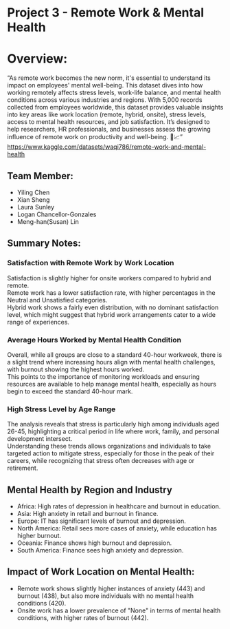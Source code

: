 # Project 3 - Remote Work & Mental Health

# Overview:
“As remote work becomes the new norm, it's essential to understand its impact on employees' mental well-being. This dataset dives into how working remotely affects stress levels, work-life balance, and mental health conditions across various industries and regions.
With 5,000 records collected from employees worldwide, this dataset provides valuable insights into key areas like work location (remote, hybrid, onsite), stress levels, access to mental health resources, and job satisfaction. It’s designed to help researchers, HR professionals, and businesses assess the growing influence of remote work on productivity and well-being. 🌿📈”<br>
https://www.kaggle.com/datasets/waqi786/remote-work-and-mental-health

## Team Member:
- Yiling Chen
- Xian Sheng
- Laura Sunley
- Logan Chancellor-Gonzales
- Meng-han(Susan) Lin

## Summary Notes:
### Satisfaction with Remote Work by Work Location
Satisfaction is slightly higher for onsite workers compared to hybrid and remote. <br>
Remote work has a lower satisfaction rate, with higher percentages in the Neutral and Unsatisfied categories.<br>
Hybrid work shows a fairly even distribution, with no dominant satisfaction level, which might suggest that hybrid work arrangements cater to a wide range of experiences.
### Average Hours Worked by Mental Health Condition
Overall, while all groups are close to a standard 40-hour workweek, there is a slight trend where increasing hours align with mental health challenges, with burnout showing the highest hours worked. <br>This points to the importance of monitoring workloads and ensuring resources are available to help manage mental health, especially as hours begin to exceed the standard 40-hour mark.
### High Stress Level by Age Range
The analysis reveals that stress is particularly high among individuals aged 26-45, highlighting a critical period in life where work, family, and personal development intersect. <br>
Understanding these trends allows organizations and individuals to take targeted action to mitigate stress, especially for those in the peak of their careers, while recognizing that stress often decreases with age or retirement.
## Mental Health by Region and Industry
- Africa: High rates of depression in healthcare and burnout in education.
- Asia: High anxiety in retail and burnout in finance.
- Europe: IT has significant levels of burnout and depression.
- North America: Retail sees more cases of anxiety, while education has higher burnout.
- Oceania: Finance shows high burnout and depression.
- South America: Finance sees high anxiety and depression.
## Impact of Work Location on Mental Health:
- Remote work shows slightly higher instances of anxiety (443) and burnout (438), but also more individuals with no mental health conditions (420).
- Onsite work has a lower prevalence of "None" in terms of mental health conditions, with higher rates of burnout (442).

